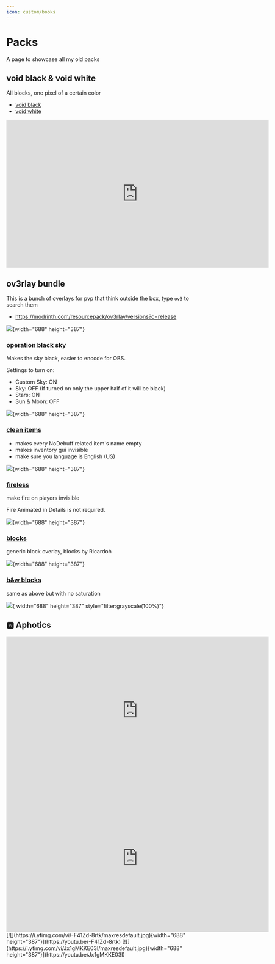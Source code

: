 ```yaml
---
icon: custom/books
---
```

# Packs

A page to showcase all my old packs

## void black & void white

All blocks, one pixel of a certain color

* [void black](https://cdn.modrinth.com/data/ur6MjJTP/versions/eMy7x9Sl/void%20black.zip)
* [void white](https://www.mediafire.com/file/bbzzttgad90apnv/%25C2%25A70void%25C2%25A70%25C2%25A7fwhite%25C2%25A7f_%25C2%25A70-_blnt%25C2%25A70.zip/file)

<iframe width="688" height="387" src="https://www.youtube-nocookie.com/embed/oFl1nbee0PQ?color=white" frameborder=0 allowfullscreen></iframe>

## ov3rlay bundle

This is a bunch of overlays for pvp that think outside the box, type `ov3` to search them

* <https://modrinth.com/resourcepack/ov3rlay/versions?c=release>

![](/assets/images/games/minecraft/packs/ov3rlay-search.webp){width="688" height="387"}

### [operation black sky](https://cdn.modrinth.com/data/ur6MjJTP/versions/l1nOvEku/ov3rlay%20operation%20black%20sky.zip)

Makes the sky black, easier to encode for OBS.

Settings to turn on:

* Custom Sky: ON
* Sky: OFF (If turned on only the upper half of it will be black)
* Stars: ON
* Sun & Moon: OFF

![](/assets/images/games/minecraft/packs/operation-black-sky.webp){width="688" height="387"}

### [clean items](https://cdn.modrinth.com/data/ur6MjJTP/versions/ZpBZFC9u/ov3rlay%20clean%20items.zip)

* makes every NoDebuff related item's name empty
* makes inventory gui invisible
* make sure you language is English (US)

![](/assets/images/games/minecraft/packs/clean-items.webp){width="688" height="387"}

### [fireless](https://cdn.modrinth.com/data/ur6MjJTP/versions/xJvLuVBe/ov3rlay%20fireless.zip)

make fire on players invisible

Fire Animated in Details is not required.

![](/assets/images/games/minecraft/packs/fireless.webp){width="688" height="387"}

### [blocks](https://cdn.modrinth.com/data/ur6MjJTP/versions/gTo4FcQO/ov3rlay%20b%26w%20blocks.zip)

generic block overlay, blocks by Ricardoh

![](/assets/images/games/minecraft/packs/blocks.webp){width="688" height="387"}

### [b&w blocks](https://cdn.modrinth.com/data/ur6MjJTP/versions/gTo4FcQO/ov3rlay%20b%26w%20blocks.zip)

same as above but with no saturation

![](/assets/images/games/minecraft/packs/blocks.webp){ width="688" height="387" style="filter:grayscale(100%)"}

## :a: Aphotics

<iframe width="688" height="387" src="https://www.youtube-nocookie.com/embed/VF-5kjavIk4?color=white" frameborder=0 allowfullscreen></iframe>
<iframe width="688" height="387" src="https://www.youtube-nocookie.com/embed/WSjUyKIeAvs?color=white" frameborder=0 allowfullscreen></iframe>
[![](https://i.ytimg.com/vi/-F41Zd-8rtk/maxresdefault.jpg){width="688" height="387"}](https://youtu.be/-F41Zd-8rtk)
[![](https://i.ytimg.com/vi/Jx1gMKKE03I/maxresdefault.jpg){width="688" height="387"}](https://youtu.be/Jx1gMKKE03I)
